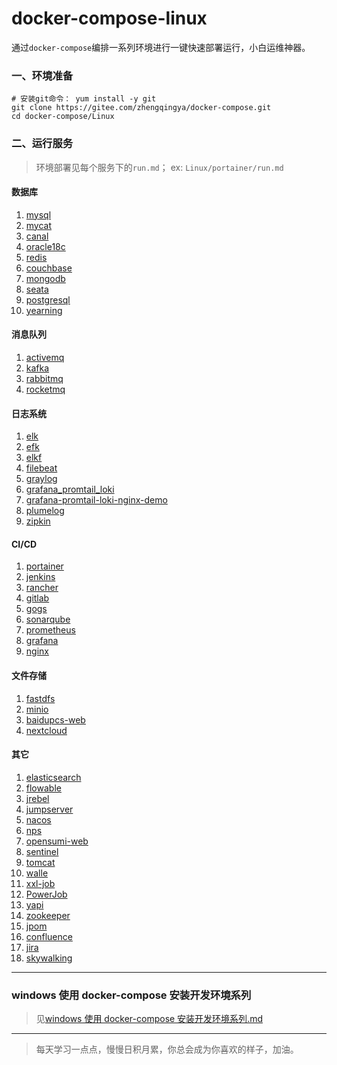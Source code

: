 # docker-compose-linux

通过`docker-compose`编排一系列环境进行一键快速部署运行，小白运维神器。

### 一、环境准备

```shell
# 安装git命令： yum install -y git
git clone https://gitee.com/zhengqingya/docker-compose.git
cd docker-compose/Linux
```

### 二、运行服务

> 环境部署见每个服务下的`run.md`；
> ex: `Linux/portainer/run.md`

#### 数据库

1. [mysql](./Linux/mysql)
2. [mycat](./Linux/mycat)
3. [canal](./Linux/canal)
4. [oracle18c](./Linux/oracle18c)
5. [redis](./Linux/redis)
6. [couchbase](./Linux/couchbase)
7. [mongodb](./Linux/mongodb)
8. [seata](./Linux/seata)
9. [postgresql](./Linux/postgresql)
10. [yearning](./Linux/yearning)

#### 消息队列

1. [activemq](./Linux/activemq)
2. [kafka](./Linux/kafka)
3. [rabbitmq](./Linux/rabbitmq)
4. [rocketmq](./Linux/rocketmq)

#### 日志系统

1. [elk](./Linux/elk)
2. [efk](./Linux/efk)
3. [elkf](./Linux/elkf)
4. [filebeat](./Linux/filebeat)
5. [graylog](./Linux/graylog)
6. [grafana_promtail_loki](./Linux/grafana_promtail_loki)
7. [grafana-promtail-loki-nginx-demo](./Linux/grafana-promtail-loki-nginx-demo)
8. [plumelog](./Linux/plumelog)
9. [zipkin](./Linux/zipkin)

#### CI/CD

1. [portainer](./Linux/portainer)
2. [jenkins](./Linux/jenkins)
3. [rancher](./Linux/rancher)
4. [gitlab](./Linux/gitlab)
5. [gogs](./Linux/gogs)
6. [sonarqube](./Linux/sonarqube)
7. [prometheus](./Linux/prometheus)
8. [grafana](./Linux/grafana)
9. [nginx](./Linux/nginx)

#### 文件存储

1. [fastdfs](./Linux/fastdfs)
2. [minio](./Linux/minio)
3. [baidupcs-web](./Linux/baidupcs-web)
4. [nextcloud](./Linux/nextcloud)

#### 其它

1. [elasticsearch](./Linux/elasticsearch)
2. [flowable](./Linux/flowable)
3. [jrebel](./Linux/jrebel)
4. [jumpserver](./Linux/jumpserver)
5. [nacos](./Linux/nacos)
6. [nps](./Linux/nps)
7. [opensumi-web](./Linux/opensumi-web)
8. [sentinel](./Linux/sentinel)
9. [tomcat](./Linux/tomcat)
10. [walle](./Linux/walle)
11. [xxl-job](./Linux/xxl-job)
12. [PowerJob](./Linux/PowerJob)
13. [yapi](./Linux/yapi)
14. [zookeeper](./Linux/zookeeper)
15. [jpom](./Linux/jpom)
16. [confluence](./Linux/confluence)
17. [jira](./Linux/jira)
18. [skywalking](./Linux/skywalking)

---

### windows 使用 docker-compose 安装开发环境系列

> 见[windows 使用 docker-compose 安装开发环境系列.md](./windows使用docker-compose安装开发环境系列.md)

---

> 每天学习一点点，慢慢日积月累，你总会成为你喜欢的样子，加油。

